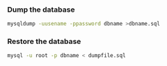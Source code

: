 
### Dump the database

```bash
mysqldump -uusename -ppassword dbname >dbname.sql
```

### Restore the database

```bash
mysql -u root -p dbname < dumpfile.sql
```
